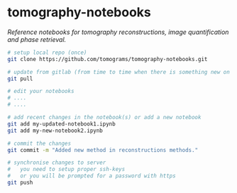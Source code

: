 # tomography-notebooks

*Reference notebooks for tomography reconstructions, image quantification and phase retrieval.*

```bash
# setup local repo (once)
git clone https://github.com/tomograms/tomography-notebooks.git

# update from gitlab (from time to time when there is something new on the server)
git pull

# edit your notebooks
# ....
# ....

# add recent changes in the notebook(s) or add a new notebook
git add my-updated-notebook1.ipynb
git add my-new-notebook2.ipynb

# commit the changes
git commit -m "Added new method in reconstructions methods."

# synchronise changes to server
#   you need to setup proper ssh-keys
#   or you will be prompted for a password with https 
git push
```
